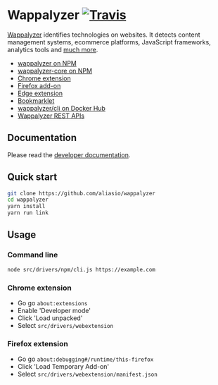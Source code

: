 # Wappalyzer [![Travis](https://travis-ci.org/aliasio/wappalyzer.svg?branch=master)](https://travis-ci.org/aliasio/wappalyzer/)

[Wappalyzer](https://www.wappalyzer.com) identifies technologies on websites.
It detects content management systems, ecommerce platforms, JavaScript frameworks, 
analytics tools and [much more](https://www.wappalyzer.com/technologies).

* [wappalyzer on NPM](https://www.npmjs.com/package/wappalyzer)
* [wappalyzer-core on NPM](https://www.npmjs.com/package/wappalyzer-core)
* [Chrome extension](https://chrome.google.com/webstore/detail/wappalyzer/gppongmhjkpfnbhagpmjfkannfbllamg)
* [Firefox add-on](https://addons.mozilla.org/en-US/firefox/addon/wappalyzer/)
* [Edge extension](https://microsoftedge.microsoft.com/addons/detail/mnbndgmknlpdjdnjfmfcdjoegcckoikn)
* [Bookmarklet](https://www.wappalyzer.com/download)
* [wappalyzer/cli on Docker Hub](https://hub.docker.com/r/wappalyzer/cli/)
* [Wappalyzer REST APIs](https://www.wappalyzer.com/api/)

## Documentation

Please read the [developer documentation](https://www.wappalyzer.com/docs).

## Quick start

```sh
git clone https://github.com/aliasio/wappalyzer
cd wappalyzer
yarn install
yarn run link
```

## Usage

### Command line

```sh
node src/drivers/npm/cli.js https://example.com
```

### Chrome extension

* Go go `about:extensions`
* Enable 'Developer mode'
* Click 'Load unpacked'
* Select `src/drivers/webextension`

### Firefox extension

* Go go `about:debugging#/runtime/this-firefox`
* Click 'Load Temporary Add-on'
* Select `src/drivers/webextension/manifest.json`
